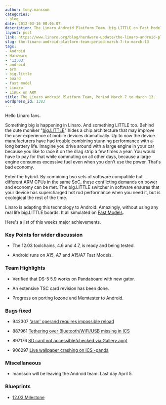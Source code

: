 ```yaml
---
author: tony.mansson
categories:
- blog
date: 2012-03-16 00:06:07
description: The Linaro Android Platform Team. big.LITTLE on Fast Model.
layout: post
link: https://www.linaro.org/blog/hardware-update/the-linaro-android-platform-team-period-march-7-to-march-13/
slug: the-linaro-android-platform-team-period-march-7-to-march-13
tags:
- Android
- Hardware
- '12.03'
- android
- arm
- big.little
- board
- fast model
- Linaro
- Linux on ARM
title: The Linaro Android Platform Team, Period March 7 to March 13.
wordpress_id: 1383
---
```


Hello Linaro fans.

Something big is happening in Linaro. And something LITTLE too. Behind the cute moniker "[big.LITTLE](http://www.arm.com/products/processors/technologies/bigLITTLEprocessing.php)" hides a chip architecture that may improve the user experience of mobile devices dramatically. Up to now the device manufacturers have had trouble combining stunning performance with a long battery life. Imagine you drive around with a large engine in your car because you like to race it on the drag strip a few times a year. You would have to pay for that while commuting on all other days, because a large engine consumes excessive fuel even when you don't use the power. That's bad economy.

Enter the hybrid. By combining two sets of software compatible but different ARM CPUs in the same SoC, these conflicting demands on power and economy can be met. The big.LITTLE switcher in software ensures that your device has supercharged hot rod performance when you need it, but is ecological the rest of the time.

Linaro is adapting this technology to Android. Amazingly, without using any real life big.LITTLE boards. It all simulated on [Fast Models](http://www.arm.com/products/tools/models/fast-models.php).

Here's a list of this weeks major achievements.


### Key Points for wider discussion

  * The 12.03 toolchains, 4.6 and 4.7, is ready and being tested.


  * Android runs on A15, A7 and A15/A7 Fast Models.

### Team Highlights

  * Verified that DS-5 5.9 works on Pandaboard with new gator.


  * An extensive TSC card revision has been done.


  * Progress on porting Iozone and Memtester to Android.

### Bugs fixed

  * 942307	[ 'asm' operand requires impossible reload](https://bugs.launchpad.net/linaro-android/+bug/942307)


  * 887961	[ Tethering over Bluetooth/WiFi/USB missing in ICS](https://bugs.launchpad.net/linaro-android/+bug/887961)


  * 897176	[ SD card not accessible(checked via Gallery app)](https://bugs.launchpad.net/linaro-android/+bug/897176)


  * 906297	[ Live wallpaper crashing on ICS -panda](https://bugs.launchpad.net/linaro-android/+bug/906297)

### Miscellaneous

  * mansson will be leaving the Android team. Last day April 5.

### Blueprints


  * [12.03 Milestone](https://launchpad.net/linaro-android/+milestone/12.03)